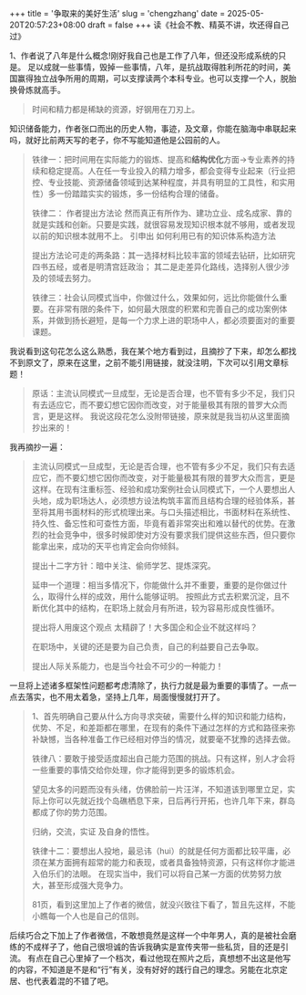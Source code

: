 +++
title = '争取来的美好生活'
slug = 'chengzhang'
date = 2025-05-20T20:57:23+08:00
draft = false
+++
读《社会不教、精英不讲，坎还得自己过》

1、作者说了八年是什么概念!刚好我自己也是工作了八年，但还没形成系统的只是。
足以成就一些事情，毁掉一些事情，八年，是抗战取得胜利所花的时间，美国赢得独立战争所用的周期，可以支撑读两个本科专业。也可以支撑一个人，脱胎换骨炼就高手。

> 时间和精力都是稀缺的资源，好钢用在刀刃上。  

知识储备能力，作者张口而出的历史人物，事迹，及文章，你能在脑海中串联起来吗，就好比前两天写的老子，你不写能知道他是公园前的人。
>
> 铁律一：把时间用在实际能力的锻炼、提高和**结构优化**方面->专业素养的持续和稳定提高。人在任一专业投入的精力增多，都会变得专业起来（行业把控、专业技能、资源储备领域到达某种程度，并具有明显的工具性，和实用性）多一份踏踏实实的锻炼，多一份结构合理的储备。
>
> 铁律二：  作者提出方法论
> 然而真正有所作为、建功立业、成名成家、靠的就是实践和创新。只要是实践，就很容易发现知识根本就不够用，或者发现以前的知识根本就用不上。 引申出  如何利用已有的知识体系构造方法
>
> 提出方法论可走的两条路：其一选择材料比较丰富的领域去钻研，比如研究四书五经，或者是明清宫廷政治；
> 其二是走差异化路线，选择别人很少涉及的领域去努力。
>
> 铁律三：社会认同模式当中，你做过什么，效果如何，远比你能做什么重要。在非常有限的条件下，如何最大限度的积累和完善自己的成功案例体系，并做到扬长避短，是每一个力求上进的职场中人，都必须要面对的重要课题。
>
我说看到这句花怎么这么熟悉，我在某个地方看到过，且摘抄了下来，却怎么都找不到原文了，原来在这里，之前不能引用链接，就没注明，下次可以引用文章标题！
>原话：主流认同模式一旦成型，无论是否合理，也不管有多少不足，我们只有去适应它，而不要幻想它因你而改变，对于能量极其有限的普罗大众而言，更是这样。
我说这段花怎么没附带链接，原来就是我当初从这里面摘抄出来的！

我再摘抄一遍：
> 主流认同模式一旦成型，无论是否合理，也不管有多少不足，我们只有去适应它，而不要幻想它因你而改变，对于能量极其有限的普罗大众而言，更是这样。在现有注重标签、经验和成功案例社会认同模式下，一个人要想出人头地，成为职场达人，必须想方设法构筑丰富而且结构合理的经验体系，甚至将其用书面材料的形式梳理出来。与口头描述相比，书面材料在系统性、持久性、备忘性和可查性方面，毕竟有着非常突出和难以替代的优势。在激烈的社会竞争中，很多时候即使对方没有要求我们提供这些东西，但只要你能拿出来，成功的天平也肯定会向你倾斜。
>
> 提出十二字方针：暗中关注、偷师学艺、提炼深究。
>
> 延申一个道理：相当多情况下，你能做什么并不重要，重要的是你做过什么，取得什么样的成效，用什么能够证明。  按照此方式去积累沉淀，且不断优化其中的结构，在职场上就会月有所进，较为容易形成良性循环。
>
> 提出将人用废这个观点     太精辟了！大多国企和企业不就这样吗？
>
> 在职场中，关键的还是要为自己负责，自己的利益要自己去争取。
>
> 提出人际关系能力，也是当今社会不可少的一种能力！  
>
 一旦将上述诸多框架性问题都考虑清除了，执行力就是最为重要的事情了。一点一点去落实，也不用太着急，坚持上几年，局面慢慢就打开了。    
>
> 1、首先明确自己要从什么方向寻求突破，需要什么样的知识和能力结构，优势、不足，和差距都在哪里，在现有的条件下通过怎样的方式和路径来弥补缺憾，当各种准备工作已经相对停当的情况，就要毫不犹豫的选择去做。
>
> 铁律八：要敢于接受适度超出自己能力范围的挑战。只有这样，别人才会将一些重要的事情交给你处理，你才能得到更多的锻炼机会。
>
> 望见太多的问题而没有头绪，仿佛脸前一片汪洋，不知道该到哪里立足，实际上你可以先就近找个岛礁栖息下来，日后再行开拓，也许几年下来，群岛都成了你的势力范围。
>
> 归纳，交流，实证  及自身的悟性。
>
> 铁律十二：要想出人投地，最忌讳（hui）的就是任何方面都比较平庸，必须在某方面拥有超常的能力和表现，或者具备独特资源，只有这样你才能进入伯乐们的法眼。    在现实当中，我们可以将自己某一方面的优势努力放大，甚至形成强大竞争力。
>
> 81页，看到这里加上了作者的微信，就没兴致往下看了，暂且先这样，不能小瞧每一个人也是自己的信则。
>
后续巧合之下加上了作者微信，不敢想竟然是这样一个中年男人，真的是被社会磨练的不成样子了，他自己很坦诚的告诉我确实是宣传夹带一些私货，目的还是引流。
有点在自己心里掉了一个档次，看过他现在照片之后，真想想不出这是他写的内容，不知道是不是和“行”有关，没有好好的践行自己的理念。另能在北京定居、也代表着混的不错了吧。